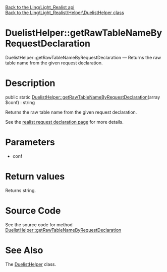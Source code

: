 [Back to the Ling/Light_Realist api](https://github.com/lingtalfi/Light_Realist/blob/master/doc/api/Ling/Light_Realist.md)<br>
[Back to the Ling\Light_Realist\Helper\DuelistHelper class](https://github.com/lingtalfi/Light_Realist/blob/master/doc/api/Ling/Light_Realist/Helper/DuelistHelper.md)


DuelistHelper::getRawTableNameByRequestDeclaration
================



DuelistHelper::getRawTableNameByRequestDeclaration — Returns the raw table name from the given request declaration.




Description
================


public static [DuelistHelper::getRawTableNameByRequestDeclaration](https://github.com/lingtalfi/Light_Realist/blob/master/doc/api/Ling/Light_Realist/Helper/DuelistHelper/getRawTableNameByRequestDeclaration.md)(array $conf) : string




Returns the raw table name from the given request declaration.

See the [realist request declaration page](https://github.com/lingtalfi/Light_Realist/blob/master/doc/pages/request-declaration.md) for more details.




Parameters
================


- conf

    


Return values
================

Returns string.








Source Code
===========
See the source code for method [DuelistHelper::getRawTableNameByRequestDeclaration](https://github.com/lingtalfi/Light_Realist/blob/master/Helper/DuelistHelper.php#L23-L31)


See Also
================

The [DuelistHelper](https://github.com/lingtalfi/Light_Realist/blob/master/doc/api/Ling/Light_Realist/Helper/DuelistHelper.md) class.



